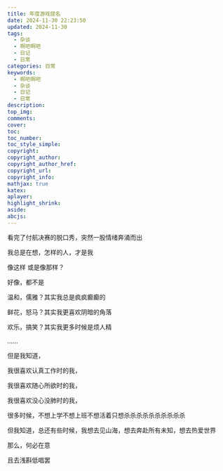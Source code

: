 ```yaml
---
title: 年度游戏提名
date: 2024-11-30 22:23:50
updated: 2024-11-30
tags:
  - 杂谈
  - 啊吧啊吧
  - 日记
  - 日常
categories: 日常
keywords:
  - 啊吧啊吧
  - 杂谈
  - 日记
  - 日常
description: 
top_img:
comments:
cover:
toc:
toc_number:
toc_style_simple:
copyright:
copyright_author:
copyright_author_href:
copyright_url:
copyright_info:
mathjax: true
katex:
aplayer:
highlight_shrink:
aside:
abcjs:
---
```


看完了付航决赛的脱口秀，突然一股情绪奔涌而出

我总是在想，怎样的人，才是我

像这样 或是像那样？

好像，都不是

温和，儒雅？其实我总是疯疯癫癫的

鲜花，怒马？其实我更喜欢阴暗的角落

欢乐，搞笑？其实我更多时候是烦人精

......

但是我知道，

我很喜欢认真工作时的我，

我很喜欢随心所欲时的我，

我很喜欢没心没肺时的我，

很多时候，不想上学不想上班不想活着只想杀杀杀杀杀杀杀杀杀杀

但我知道，总还有些时候，我想去见山海，想去奔赴所有未知，想去热爱世界

那么，何必在意

且去浅斟低唱罢

